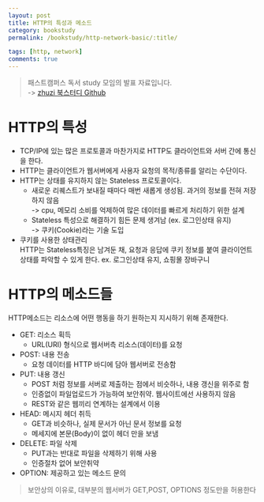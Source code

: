 ```yaml
---
layout: post
title: HTTP의 특성과 메소드
category: bookstudy
permalink: /bookstudy/http-network-basic/:title/

tags: [http, network]
comments: true
---
```

>패스트캠퍼스 독서 study 모임의 발표 자료입니다.  
-> [zhuzi 북스터디 Github](https://github.com/march23hare/zhuzi) 

# HTTP의 특성

* TCP/IP에 있는 많은 프로토콜과 마찬가지로 HTTP도 클라이언트와 서버 간에 통신을 한다.
* HTTP는 클라이언트가 웹서버에게 사용자 요청의 목적/종류를 알리는 수단이다.
* HTTP는 상태를 유지하지 않는 Stateless 프로토콜이다.
    * 새로운 리퀘스트가 보내질 때마다 매번 새롭게 생성됨. 과거의 정보를 전혀 저장하지 않음  
    -> cpu, 메모리 소비를 억제하여 많은 데이터를 빠르게 처리하기 위한 설계 
    * Stateless 특성으로 해결하기 힘든 문제 생겨남 (ex. 로그인상태 유지)  
    -> 쿠키(Cookie)라는 기술 도입
* 쿠키를 사용한 상태관리  
HTTP는 Stateless특징은 남겨둔 채, 요청과 응답에 쿠키 정보를 붙여 클라이언트 상태를 파악할 수 있게 한다. ex. 로그인상태 유지, 쇼핑몰 장바구니

# HTTP의 메소드들
HTTP메소드는 리소스에 어떤 행동을 하기 원하는지 지시하기 위해 존재한다.

* GET: 리소스 획득
    * URL(URI) 형식으로 웹서버측 리소스(데이터)를 요청
* POST: 내용 전송 
     * 요청 데이터를 HTTP 바디에 담아 웹서버로 전송함
* PUT: 내용 갱신
    * POST 처럼 정보를 서버로 제출하는 점에서 비슷하나, 내용 갱신을 위주로 함
    * 인증없이 파일업로드가 가능하여 보안취약. 웹사이트에선 사용하지 않음
    * REST와 같은 웹끼리 연계하는 설계에서 이용
* HEAD: 메시지 헤더 취득
    * GET과 비슷하나, 실제 문서가 아닌 문서 정보를 요청
    * 메세지에 본문(Body)이 없이 헤더 만을 보냄
* DELETE: 파일 삭제
    * PUT과는 반대로 파일을 삭제하기 위해 사용
    * 인증절차 없어 보안취약
* OPTION: 제공하고 있는 메소드 문의

> 보안상의 이유로, 대부분의 웹서버가 GET,POST, OPTIONS 정도만을 허용한다

